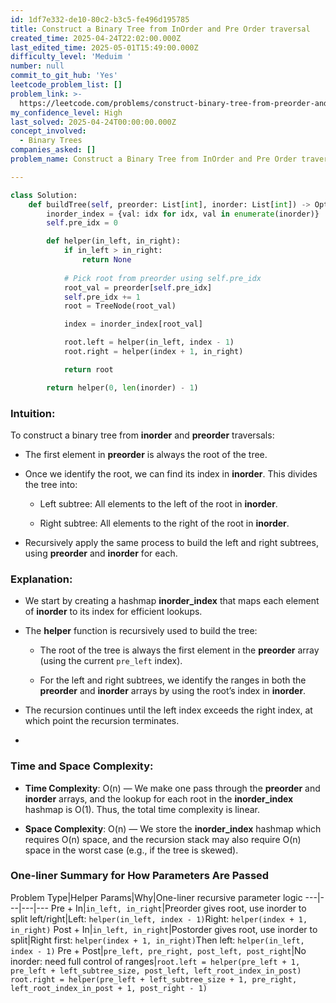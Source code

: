 ```yaml
---
id: 1df7e332-de10-80c2-b3c5-fe496d195785
title: Construct a Binary Tree from InOrder and Pre Order traversal
created_time: 2025-04-24T22:02:00.000Z
last_edited_time: 2025-05-01T15:49:00.000Z
difficulty_level: 'Meduim '
number: null
commit_to_git_hub: 'Yes'
leetcode_problem_list: []
problem_link: >-
  https://leetcode.com/problems/construct-binary-tree-from-preorder-and-inorder-traversal/description/
my_confidence_level: High
last_solved: 2025-04-24T00:00:00.000Z
concept_involved:
  - Binary Trees
companies_asked: []
problem_name: Construct a Binary Tree from InOrder and Pre Order traversal

---
```


```python
class Solution:
    def buildTree(self, preorder: List[int], inorder: List[int]) -> Optional[TreeNode]:
        inorder_index = {val: idx for idx, val in enumerate(inorder)}
        self.pre_idx = 0

        def helper(in_left, in_right):
            if in_left > in_right:
                return None
            
            # Pick root from preorder using self.pre_idx
            root_val = preorder[self.pre_idx]
            self.pre_idx += 1
            root = TreeNode(root_val)

            index = inorder_index[root_val]

            root.left = helper(in_left, index - 1)
            root.right = helper(index + 1, in_right)

            return root

        return helper(0, len(inorder) - 1)

```

### Intuition:

To construct a binary tree from **inorder** and **preorder** traversals:

*   The first element in **preorder** is always the root of the tree.

*   Once we identify the root, we can find its index in **inorder**. This divides the tree into:

    *   Left subtree: All elements to the left of the root in **inorder**.

    *   Right subtree: All elements to the right of the root in **inorder**.

*   Recursively apply the same process to build the left and right subtrees, using **preorder** and **inorder** for each.

### Explanation:

*   We start by creating a hashmap **inorder\_index** that maps each element of **inorder** to its index for efficient lookups.

*   The **helper** function is recursively used to build the tree:

    *   The root of the tree is always the first element in the **preorder** array (using the current `pre_left` index).

    *   For the left and right subtrees, we identify the ranges in both the **preorder** and **inorder** arrays by using the root’s index in **inorder**.

*   The recursion continues until the left index exceeds the right index, at which point the recursion terminates.

*

### Time and Space Complexity:

*   **Time Complexity**: O(n) — We make one pass through the **preorder** and **inorder** arrays, and the lookup for each root in the **inorder\_index** hashmap is O(1). Thus, the total time complexity is linear.

*   **Space Complexity**: O(n) — We store the **inorder\_index** hashmap which requires O(n) space, and the recursion stack may also require O(n) space in the worst case (e.g., if the tree is skewed).

### One-liner Summary for How Parameters Are Passed

Problem Type|Helper Params|Why|One-liner recursive parameter logic
\---|---|---|---
Pre + In|`in_left, in_right`|Preorder gives root, use inorder to split left/right|Left: `helper(in_left, index - 1)`Right: `helper(index + 1, in_right)`
Post + In|`in_left, in_right`|Postorder gives root, use inorder to split|Right first: `helper(index + 1, in_right)`Then left: `helper(in_left, index - 1)`
Pre + Post|`pre_left, pre_right, post_left, post_right`|No inorder: need full control of ranges|`root.left = helper(pre_left + 1, pre_left + left_subtree_size, post_left, left_root_index_in_post)
            root.right = helper(pre_left + left_subtree_size + 1, pre_right, left_root_index_in_post + 1, post_right - 1)`
